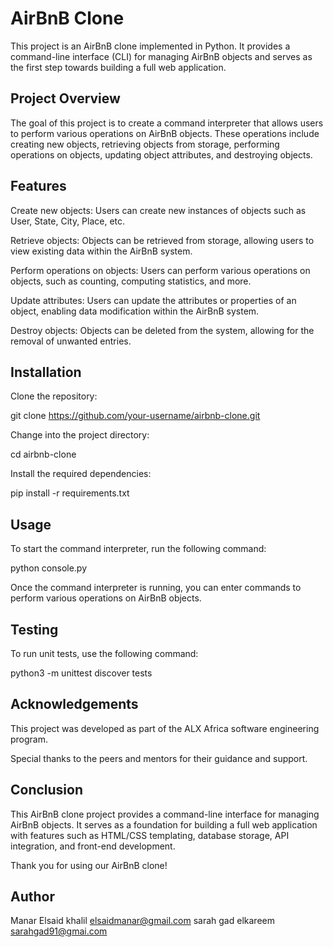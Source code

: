 # AirBnB Clone
This project is an AirBnB clone implemented in Python. It provides a command-line interface (CLI) for managing AirBnB objects and serves as the first step towards building a full web application.

## Project Overview

The goal of this project is to create a command interpreter that allows users to perform various operations on AirBnB objects. These operations include creating new objects, retrieving objects from storage, performing operations on objects, updating object attributes, and destroying objects.

## Features

Create new objects: Users can create new instances of objects such as User, State, City, Place, etc.

Retrieve objects: Objects can be retrieved from storage, allowing users to view existing data within the AirBnB system.

Perform operations on objects: Users can perform various operations on objects, such as counting, computing statistics, and more.

Update attributes: Users can update the attributes or properties of an object, enabling data modification within the AirBnB system.

Destroy objects: Objects can be deleted from the system, allowing for the removal of unwanted entries.

## Installation

Clone the repository:

git clone <https://github.com/your-username/airbnb-clone.git>

Change into the project directory:

cd airbnb-clone

Install the required dependencies:

pip install -r requirements.txt

## Usage

To start the command interpreter, run the following command:

python console.py

Once the command interpreter is running, you can enter commands to perform various operations on AirBnB objects.

## Testing

To run unit tests, use the following command:

python3 -m unittest discover tests

## Acknowledgements

This project was developed as part of the ALX Africa software engineering program.

Special thanks to the peers and mentors for their guidance and support.

## Conclusion

This AirBnB clone project provides a command-line interface for managing AirBnB objects. It serves as a foundation for building a full web application with features such as HTML/CSS templating, database storage, API integration, and front-end development.

Thank you for using our AirBnB clone!

## Author

Manar Elsaid khalil <elsaidmanar@gmail.com>
sarah gad elkareem <sarahgad91@gmai.com>
